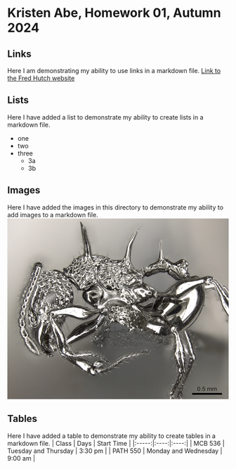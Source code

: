 # Kristen Abe, Homework 01, Autumn 2024

## Links
Here I am demonstrating my ability to use links in a markdown file. 
[Link to the Fred Hutch website](https://fredhutch.org/en.html)

## Lists
Here I have added a list to demonstrate my ability to create lists in a markdown file.
- one
- two
- three
    - 3a
    - 3b

## Images
Here I have added the images in this directory to demonstrate my ability to add images to a markdown file.
![Image of Acanthomyrmex ferox](https://github.com/kristenabe/tfcb-homework01/blob/main/Images/Acanthomyrmex-ferox_casent0901788_p_1_high.jpg)

## Tables
Here I have added a table to demonstrate my ability to create tables in a markdown file. 
| Class | Days | Start Time |
|:-----:|:----:|:----:|
| MCB 536 | Tuesday and Thursday | 3:30 pm |
| PATH 550 | Monday and Wednesday | 9:00 am |